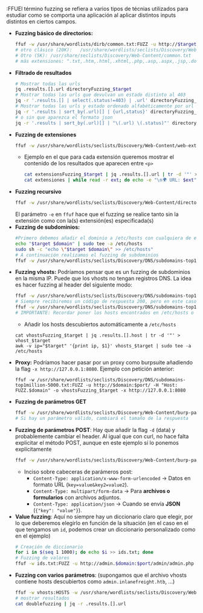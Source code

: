 :FFUEl término fuzzing se refiera a varios tipos de técnias utilizados para estudiar como se comporta una aplicación al aplicar distintos inputs distintos en ciertos campos. 
- **Fuzzing básico de directorios:** 
	```bash
	ffuf -w /usr/share/wordlists/dirb/common.txt:FUZZ -u http://$target:$port/FUZZ -e .html,.php -o directoryFuzzing_$target_$port
	# otro clásico (20K): 	/usr/share/wordlists/seclists/Discovery/Web-Content/directory-list-2.3-medium.txt
	# Otro (5K): /usr/share/seclists/Discovery/Web-Content/common.txt
	# más extensiones: ".txt,.htm,.html,.xhtml,.php,.asp,.aspx,.jsp,.do,.cgi,.pl,.py,.conf"
	```
- **Filtrado de resultados**
	```bash
	# Mostrar todas las urls 
	jq .results.[].url directoryFuzzing_$target
	# Mostrar todas las urls que devulvan un estado distinto al 403
	jq -r '.results.[] | select(.status!=403) | .url' directoryFuzzing_$target
	# Mostrar todas las urls y estado ordenado alfabéticamente por url
	jq -r '.results | sort_by(.url)[] | {url,status}' directoryFuzzing_192.168.120.201
	# o sin que aparezca el formato json
	jq -r '.results | sort_by(.url)[] | "\(.url) \(.status)"' directoryFuzzing_192.168.120.201
	```
- **Fuzzing de extensiones**
	```bash
	ffuf -w /usr/share/wordlists/seclists/Discovery/Web-Content/web-extensions.txt:EXT -u http://$target:$port/indexEXT -o extensionsFuzzing_$target
	```
	- Ejemplo en el que para cada extensión queremos mostrar el contenido de los resultados que aparecen entre `<p>`
		```bash
		cat extensionsFuzzing_$target | jq .results.[].url | tr -d '"' > extensiones
		cat extensiones | while read -r ext; do echo -e "\n🌍 URL: $ext"; curl -s "$ext" | grep -oP '(?<=<p>).*?(?=</p>)' | awk '{print "📝", $0}'; done
		```
- **Fuzzing recursivo**
	```bash
	ffuf -w /usr/share/wordlists/seclists/Discovery/Web-Content/directory-list-2.3-small.txt:FUZZ -u http://$target:$port/FUZZ -recursion -recursion-depth 1 -e .php -v -o recursiveFuzzing_$target_$port
	```
	El parámetro `-e` en `ffuf` hace que el fuzzing se realice tanto sin la extensión como con la(s) extensión(es) especificada(s)
- **Fuzzing de subdominios:**
	```bash
	#Primero debemos añadir el dominio a /etc/hosts con cualquiera de estos dos comandos
	echo "$target $domain" | sudo tee -a /etc/hosts 
	sudo sh -c "echo \"$target $domain\" >> /etc/hosts"
	# A continuación realizamos el fuzzing de subdominios
	ffuf -w /usr/share/wordlists/seclists/Discovery/DNS/subdomains-top1million-5000.txt:FUZZ -u http://FUZZ.$domain/ -o subdomainFuzzing_$target 
	```
- **Fuzzing vhosts:** Podríamos pensar que es un fuzzing de subdominios en la misma IP. Puede que los vhosts no tengan registros DNS. La idea es hacer fuzzing al header del siguiente modo: 
	```bash
	ffuf -w /usr/share/wordlists/seclists/Discovery/DNS/subdomains-top1million-5000.txt:FUZZ -u http://$domain:$port/ -H "Host: FUZZ.$domain" -o vhostsFuzzing_$domain
	# Siempre recibiremos un código de respuesta 200, pero en este caso la idea es filtrar según el tamaño de la respuesta con -fs (filter size)
	ffuf -w /usr/share/wordlists/seclists/Discovery/DNS/subdomains-top1million-5000.txt:FUZZ -u http://$domain:$port/ -fs SIZE_RESPONSE -H "Host: FUZZ.$domain" -o vhostsFuzzing_$target
	# IMPORTANTE: Recordar poner los hosts encontrados en /etc/hosts o no se podrán resolver
	```
	- Añadir los hosts descubiertos automáticamente a `/etc/hosts`
	```
	cat vhostsFuzzing_$target | jq .results.[].host | tr -d '"' > vhost_$target
	awk -v ip="$target" '{print ip, $1}' vhosts_$target | sudo tee -a /etc/hosts
	```
- **Proxy:** Podríamos hacer pasar por un proxy como burpsuite añadiendo la flag `-x http://127.0.0.1:8080`. Ejemplo con petición anterior: 
	```
	ffuf -w /usr/share/wordlists/seclists/Discovery/DNS/subdomains-top1million-5000.txt:FUZZ -u http://$domain:$port/ -H "Host: FUZZ.$domain" -o vhostsFuzzing_$target -x http://127.0.0.1:8080
	```
- **Fuzzing de parámetros GET** 
	```bash
	ffuf -w /usr/share/wordlists/seclists/Discovery/Web-Content/burp-parameter-names.txt:FUZZ -u http://admin.$domain:$port/admin/admin.php?FUZZ=key -fs xxx 
	# Si hay un parámetro válido, cambiará el tamaño de la respuesta
	```
- **Fuzzing de parámetros POST**: Hay que añadir la flag `-d` (data) y probablemente cambiar el header. Al igual que con curl, no hace falta explicitar el método POST, aunque en este ejemplo sí lo ponemos explícitamente
	```bash
	ffuf -w /usr/share/wordlists/seclists/Discovery/Web-Content/burp-parameter-names.txt:FUZZ -u http://admin.$domain:$port/admin/admin.php -X POST -d 'FUZZ=key' -H 'Content-Type: application/x-www-form-urlencoded' -fs xxx
	```
	- Inciso sobre cabeceras de parámeros post: 
		- `Content-Type: application/x-www-form-urlencoded` → Datos en formato URL (`key=value&key2=value2`).
		- `Content-Type: multipart/form-data` → Para **archivos o formularios** con archivos adjuntos.
		- `Content-Type: application/json` → Cuando se envía **JSON** (`{"key": "value"}`).
- **Value fuzzing**: Aquí no siempre hay un diccionario claro que elegir, por lo que deberemos elegirlo en función de la situación (en el caso en el que tengamos un `id`, podemos crear un diccionario personalizado como en el ejemplo)
	```bash
	# Creación de diccionario
	for i in $(seq 1 1000); do echo $i >> ids.txt; done
	# Fuzzing de valores
	ffuf -w ids.txt:FUZZ -u http://admin.$domain:$port/admin/admin.php -X POST -d 'id=FUZZ' -H 'Content-Type: application/x-www-form-urlencoded' -fs xxx
	```
- **Fuzzing con varios parámetros**: (supongamos que el archivo vhosts contiene hosts descubiertos como `admin.inlanefreight.htb`, ...)
	```bash
	ffuf -w vhosts:HOSTS -w /usr/share/wordlists/seclists/Discovery/Web-Content/web-extensions.txt:EXT -u http://HOSTS:$port/indexEXT -x http://127.0.0.1:8080 -o doublefuzzing
	# mostrar resultados
	cat doublefuzzing | jq -r .results.[].url
	```